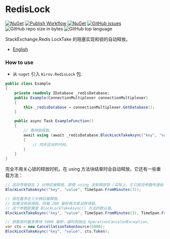 # RedisLock
[![NuGet](https://img.shields.io/nuget/v/Kirov.RedisLock.svg?style=flat-square&logo=nuget)](https://www.nuget.org/packages/Kirov.RedisLock)
[![Publish Workflow](https://github.com/kirov-opensource/Kirov.RedisLock/actions/workflows/publish.yml/badge.svg)](https://github.com/kirov-opensource/Kirov.RedisLock/actions/workflows/publish.yml)
[![NuGet](https://img.shields.io/nuget/dt/Kirov.RedisLock?logo=nuget&style=flat-square)](https://www.nuget.org/packages/Kirov.RedisLock)
[![GitHub issues](https://img.shields.io/github/issues/kirov-opensource/Kirov.RedisLock.svg?style=flat-square&logo=github)](https://github.com/kirov-opensource/Kirov.RedisLock/issues)
![GitHub repo size in bytes](https://img.shields.io/github/repo-size/kirov-opensource/Kirov.RedisLock.svg?style=flat-square&logo=github)
![GitHub top language](https://img.shields.io/github/languages/top/kirov-opensource/Kirov.RedisLock.svg?style=flat-square&logo=github)

StackExchange.Redis LockTake 的阻塞实现和锁的自动释放。

* [English](./README.md)

### How to use
* 从 `nuget` 引入 `Kirov.RedisLock` 包.

```csharp
public class Example
{
    private readonly IDatabase _redisDatabase;
    public Example(ConnectionMultiplexer connectionMultiplexer)
    {
        this._redisDatabase = connectionMultiplexer.GetDatabase();
    }

    public async Task ExampleFunction()
    {
        // 等待锁获取。
        await using (await _redisDatabase.BlockLockTakeAsync("key", "value"))
        {
            // 同步区间的代码。
        }
    }
}
```
完全不用关心锁的释放时机，在 using 方法块结束时会自动释放。它还有一些重载方法：
```csharp
// 这将导致锁在 3 分钟后被释放，即使 using 没有释放锁 (实际上，它只是将参数传递给 IDatabase.LockTakeAsync(expiry))。
BlockLockTakeAsync("key", "value", TimeSpan.FromMinutes(3));

// 锁在最多在三分钟后被释放。
// 如果没有获得锁，则每 200 毫秒再次尝试获得锁。
// 这个参数配置是 BlockLockTakeAsync() 方法的默认值。
BlockLockTakeAsync("key", "value", TimeSpan.FromMinutes(3), TimeSpan.FromMilliseconds(200));

// 获取锁时最多等待 5000 毫秒，超时则抛出 OperationCanceledException。
var cts = new CancellationTokenSource(5000);
BlockLockTakeAsync("key", "value", cts.Token);

```
